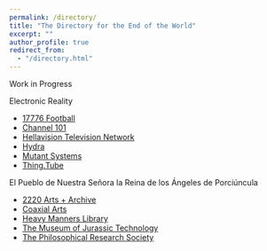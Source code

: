 ```yaml
---
permalink: /directory/
title: "The Directory for the End of the World"
excerpt: ""
author_profile: true
redirect_from: 
  - "/directory.html"
---
```

Work in Progress


Electronic Reality

* [17776 Football](https://www.sbnation.com/a/17776-football)
* [Channel 101](https://channel101.org)
* [Hellavision Television Network](https://www.hellavisiontelevision.com)
* [Hydra](https://hydra.ojack.xyz)
* [Mutant Systems](https://mutant.systems)
* [Thing.Tube](https://thing.tube)


El Pueblo de Nuestra Señora la Reina de los Ángeles de Porciúncula

* [2220 Arts + Archive](https://www.2220arts.org)
* [Coaxial Arts](https://coaxialarts.org)
* [Heavy Manners Library](https://heavymannerslibrary.com)
* [The Museum of Jurassic Technology](https://mjt.org)
* [The Philosophical Research Society](https://www.prs.org)
